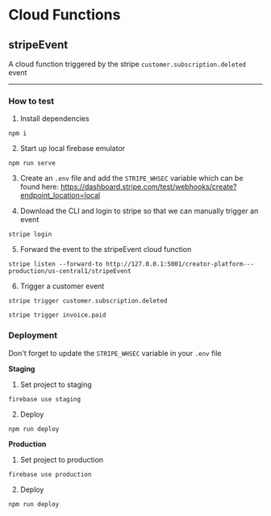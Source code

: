 # Cloud Functions

## stripeEvent

A cloud function triggered by the stripe `customer.subscription.deleted` event

---

### How to test

1. Install dependencies

```
npm i
```

2. Start up local firebase emulator

```
npm run serve
```

3. Create an `.env` file and add the `STRIPE_WHSEC` variable which can be found here: https://dashboard.stripe.com/test/webhooks/create?endpoint_location=local

4. Download the CLI and login to stripe so that we can manually trigger an event

```
stripe login
```

5. Forward the event to the stripeEvent cloud function

```
stripe listen --forward-to http://127.0.0.1:5001/creator-platform---production/us-central1/stripeEvent
```

6. Trigger a customer event

```
stripe trigger customer.subscription.deleted
```

```
stripe trigger invoice.paid
```

### Deployment

Don't forget to update the `STRIPE_WHSEC` variable in your `.env` file

**Staging**

1. Set project to staging

```
firebase use staging
```

2. Deploy

```
npm run deploy
```

**Production**

1. Set project to production

```
firebase use production
```

2. Deploy

```
npm run deploy
```
